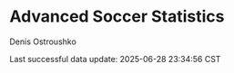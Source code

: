 # Advanced Soccer Statistics
Denis Ostroushko

<!-- gfm -->

Last successful data update: 2025-06-28 23:34:56 CST
